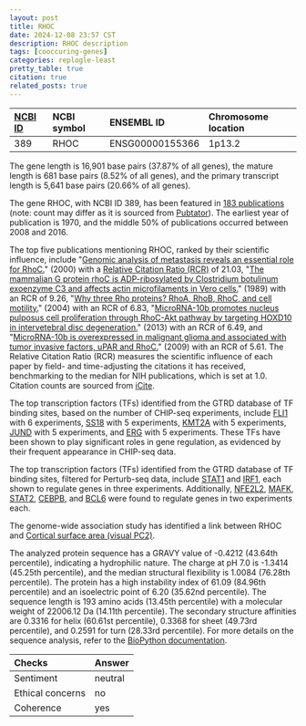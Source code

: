 ```yaml
---
layout: post
title: RHOC
date: 2024-12-08 23:57 CST
description: RHOC description
tags: [cooccuring-genes]
categories: replogle-least
pretty_table: true
citation: true
related_posts: true
---
```




| [NCBI ID](https://www.ncbi.nlm.nih.gov/gene/389) | NCBI symbol | ENSEMBL ID | Chromosome location |
| :-------- | :------- | :-------- | :------- |
| 389  | RHOC | ENSG00000155366 | 1p13.2 |



The gene length is 16,901 base pairs (37.87% of all genes), the mature length is 681 base pairs (8.52% of all genes), and the primary transcript length is 5,641 base pairs (20.66% of all genes).


The gene RHOC, with NCBI ID 389, has been featured in [183 publications](https://pubmed.ncbi.nlm.nih.gov/?term=%22RHOC%22) (note: count may differ as it is sourced from [Pubtator](https://academic.oup.com/nar/article/47/W1/W587/5494727)). The earliest year of publication is 1970, and the middle 50% of publications occurred between 2008 and 2016.


The top five publications mentioning RHOC, ranked by their scientific influence, include "[Genomic analysis of metastasis reveals an essential role for RhoC.](https://pubmed.ncbi.nlm.nih.gov/10952316)" (2000) with a [Relative Citation Ratio (RCR)](https://journals.plos.org/plosbiology/article?id=10.1371/journal.pbio.1002541) of 21.03, "[The mammalian G protein rhoC is ADP-ribosylated by Clostridium botulinum exoenzyme C3 and affects actin microfilaments in Vero cells.](https://pubmed.ncbi.nlm.nih.gov/2501082)" (1989) with an RCR of 9.26, "[Why three Rho proteins? RhoA, RhoB, RhoC, and cell motility.](https://pubmed.ncbi.nlm.nih.gov/15501444)" (2004) with an RCR of 6.83, "[MicroRNA-10b promotes nucleus pulposus cell proliferation through RhoC-Akt pathway by targeting HOXD10 in intervetebral disc degeneration.](https://pubmed.ncbi.nlm.nih.gov/24376640)" (2013) with an RCR of 6.49, and "[MicroRNA-10b is overexpressed in malignant glioma and associated with tumor invasive factors, uPAR and RhoC.](https://pubmed.ncbi.nlm.nih.gov/19536818)" (2009) with an RCR of 5.61. The Relative Citation Ratio (RCR) measures the scientific influence of each paper by field- and time-adjusting the citations it has received, benchmarking to the median for NIH publications, which is set at 1.0. Citation counts are sourced from [iCite](https://icite.od.nih.gov).





The top transcription factors (TFs) identified from the GTRD database of TF binding sites, based on the number of CHIP-seq experiments, include [FLI1](https://www.ncbi.nlm.nih.gov/gene/2313) with 6 experiments, [SS18](https://www.ncbi.nlm.nih.gov/gene/6760) with 5 experiments, [KMT2A](https://www.ncbi.nlm.nih.gov/gene/4297) with 5 experiments, [JUND](https://www.ncbi.nlm.nih.gov/gene/3727) with 5 experiments, and [ERG](https://www.ncbi.nlm.nih.gov/gene/2078) with 5 experiments. These TFs have been shown to play significant roles in gene regulation, as evidenced by their frequent appearance in CHIP-seq data.


The top transcription factors (TFs) identified from the GTRD database of TF binding sites, filtered for Perturb-seq data, include [STAT1](https://www.ncbi.nlm.nih.gov/gene/6829) and [IRF1](https://www.ncbi.nlm.nih.gov/gene/9126), each shown to regulate genes in three experiments. Additionally, [NFE2L2](https://www.ncbi.nlm.nih.gov/gene/2623), [MAFK](https://www.ncbi.nlm.nih.gov/gene/8243), [STAT2](https://www.ncbi.nlm.nih.gov/gene/6830), [CEBPB](https://www.ncbi.nlm.nih.gov/gene/8861), and [BCL6](https://www.ncbi.nlm.nih.gov/gene/9968) were found to regulate genes in two experiments each.


The genome-wide association study has identified a link between RHOC and [Cortical surface area (visual PC2)](https://pubmed.ncbi.nlm.nih.gov/32198502).





The analyzed protein sequence has a GRAVY value of -0.4212 (43.64th percentile), indicating a hydrophilic nature. The charge at pH 7.0 is -1.3414 (45.25th percentile), and the median structural flexibility is 1.0084 (76.28th percentile). The protein has a high instability index of 61.09 (84.96th percentile) and an isoelectric point of 6.20 (35.62nd percentile). The sequence length is 193 amino acids (13.45th percentile) with a molecular weight of 22006.12 Da (14.11th percentile). The secondary structure affinities are 0.3316 for helix (60.61st percentile), 0.3368 for sheet (49.73rd percentile), and 0.2591 for turn (28.33rd percentile). For more details on the sequence analysis, refer to the [BioPython documentation](https://biopython.org/docs/1.75/api/Bio.SeqUtils.ProtParam.html).



| Checks    | Answer |
| :-------- | :------- |
| Sentiment  | neutral   |
| Ethical concerns | no     |
| Coherence    | yes    |
